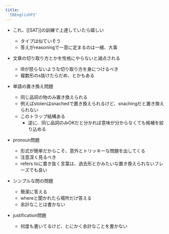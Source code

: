 ```yaml
---
title:
 'IBEnglishP2'
---
```


- これ、[[SAT]]の訓練で上達していたら嬉しい
    - タイプは似ていそう
    - 答えがreasoningで一意に定まるのは一緒、大事
- 文章の切り取り方とかを性格にやらないと減点される
    - IBが怒らないような切り取り方を身につけるべき
    - 複数形のs抜けたらだめ、とかもある

- 単語の置き換え問題
    - 同じ品詞の物のみ置き換えられる
    - 例えばstolenはsnachedで置き換えられるけど、snachingだと置き換えられない
    - このトラップ結構ある
        - 逆に、同じ品詞のみOKだと分かれば意味が分からなくても候補を絞り込める
- pronoun問題
    - 形式が簡単だからこそ、意外とトリッキーな問題を出してくる
    - 注意深く見るべき
    - refers toに書き抜く言葉は、過去形とかみたいな置き換えられないフレーズでも良い
- シンプルな問の問題
    - 簡潔に答える
    - whereと聞かれたら場所だけ答える
    - 余計なことは書かない
- justification問題
    - 何度も書いてるけど、とにかく余計なことを書かない
